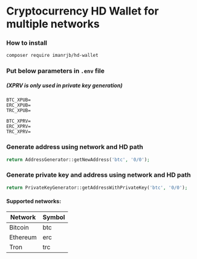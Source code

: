 # Cryptocurrency HD Wallet for multiple networks

### How to install

```bash
composer require imanrjb/hd-wallet
```

### Put below parameters in <code>.env</code> file
##### (XPRV is only used in private key generation)

```dotenv
BTC_XPUB=
ERC_XPUB=
TRC_XPUB=

BTC_XPRV=
ERC_XPRV=
TRC_XPRV=

```

### Generate address using network and HD path

```php
return AddressGenerator::getNewAddress('btc', '0/0');
```

### Generate private key and address using network and HD path

```php
return PrivateKeyGenerator::getAddressWithPrivateKey('btc', '0/0');
```

#### Supported networks:

Network | Symbol
---------------------|--------
Bitcoin              |btc
Ethereum             |erc
Tron                 |trc